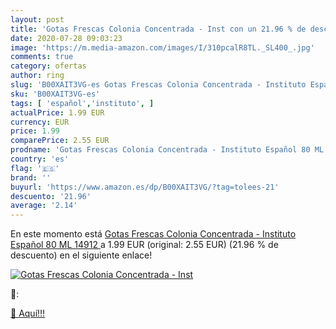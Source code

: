 ```yaml
---
layout: post
title: 'Gotas Frescas Colonia Concentrada - Inst con un 21.96 % de descuento'
date: 2020-07-28 09:03:23
image: 'https://m.media-amazon.com/images/I/310pcalR8TL._SL400_.jpg'
comments: true
category: ofertas
author: ring
slug: 'B00XAIT3VG-es Gotas Frescas Colonia Concentrada - Instituto Español 80...'
sku: 'B00XAIT3VG-es'
tags: [ 'español','instituto', ]
actualPrice: 1.99 EUR
currency: EUR
price: 1.99
comparePrice: 2.55 EUR
prodname: 'Gotas Frescas Colonia Concentrada - Instituto Español 80 ML  14912 '
country: 'es'
flag: '🇪🇸'
brand: ''
buyurl: 'https://www.amazon.es/dp/B00XAIT3VG/?tag=tolees-21'
descuento: '21.96'
average: '2.14'
---
```


En este momento está [Gotas Frescas Colonia Concentrada - Instituto Español 80 ML  14912 ](https://www.amazon.es/dp/B00XAIT3VG/?tag=tolees-21) a 1.99 EUR (original: 2.55 EUR) (21.96 %  de descuento) en el siguiente enlace!

[![Gotas Frescas Colonia Concentrada - Inst](https://m.media-amazon.com/images/I/310pcalR8TL._SL400_.jpg)](https://www.amazon.es/dp/B00XAIT3VG/?tag=tolees-21)

🔎:


[🛒 Aquí!!!](https://www.amazon.es/dp/B00XAIT3VG/?tag=tolees-21)
